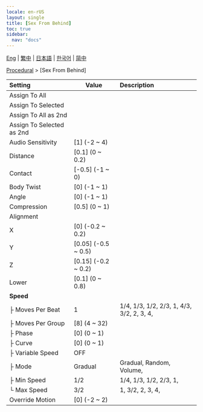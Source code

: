 ```yaml
---
locale: en-rUS
layout: single
title: [Sex From Behind]
toc: true
sidebar:
  nav: "docs"
---
```

[Eng](/dancexr/menu/2025.4/motion/sex_from_behind) | [繁中](/tw/dancexr/menu/2025.4/motion/sex_from_behind) | [日本語](/jp/dancexr/menu/2025.4/motion/sex_from_behind) | [한국어](/kr/dancexr/menu/2025.4/motion/sex_from_behind) | [简中](/zh/dancexr/menu/2025.4/motion/sex_from_behind)

[Procedural](../menu#Procedural) > [Sex From Behind]



| Setting | Value | Description |
| :--- | --- | :--- |
| Assign To All || 
| Assign To Selected || 
| Assign To All as 2nd || 
| Assign To Selected as 2nd || 
| Audio Sensitivity | [1] (-2 ~ 4) | 
| Distance | [0.1] (0 ~ 0.2) | 
| Contact | [-0.5] (-1 ~ 0) | 
| Body Twist | [0] (-1 ~ 1) | 
| Angle | [0] (-1 ~ 1) | 
| Compression | [0.5] (0 ~ 1) | 
| Alignment || 
| X | [0] (-0.2 ~ 0.2) | 
| Y | [0.05] (-0.5 ~ 0.5) | 
| Z | [0.15] (-0.2 ~ 0.2) | 
| Lower | [0.1] (0 ~ 0.8) | 
| **Speed** | | 
| ├&nbsp;Moves Per Beat | 1 | 1/4, 1/3, 1/2, 2/3, 1, 4/3, 3/2, 2, 3, 4, 
| ├&nbsp;Moves Per Group | [8] (4 ~ 32) | 
| ├&nbsp;Phase | [0] (0 ~ 1) | 
| ├&nbsp;Curve | [0] (0 ~ 1) | 
| ├&nbsp;Variable Speed | OFF | 
| ├&nbsp;Mode | Gradual | Gradual, Random, Volume, 
| ├&nbsp;Min Speed | 1/2 | 1/4, 1/3, 1/2, 2/3, 1, 
| └&nbsp;Max Speed | 3/2 | 1, 3/2, 2, 3, 4, 
| Override Motion | [0] (-2 ~ 2) | 
